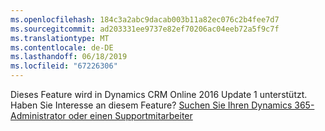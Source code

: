 ```yaml
---
ms.openlocfilehash: 184c3a2abc9dacab003b11a82ec076c2b4fee7d7
ms.sourcegitcommit: ad203331ee9737e82ef70206ac04eeb72a5f9c7f
ms.translationtype: MT
ms.contentlocale: de-DE
ms.lasthandoff: 06/18/2019
ms.locfileid: "67226306"
---
```

Dieses Feature wird in Dynamics CRM Online 2016 Update 1 unterstützt. Haben Sie Interesse an diesem Feature? [Suchen Sie Ihren Dynamics 365-Administrator oder einen Supportmitarbeiter](http://../basics/find-administrator-support.md)